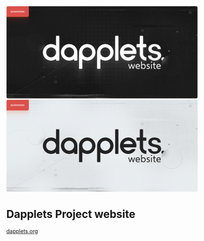 ![Dapplets website](https://raw.githubusercontent.com/dapplets/dapplets-project-site/dap-4241/public/social/DappletsWebsite.png#gh-dark-mode-only)
![Dapplets website](https://raw.githubusercontent.com/dapplets/dapplets-project-site/dap-4241/public/social/DappletsWebsiteLight.png#gh-light-mode-only)

# Dapplets Project website

[dapplets.org](https://dapplets.org/)
